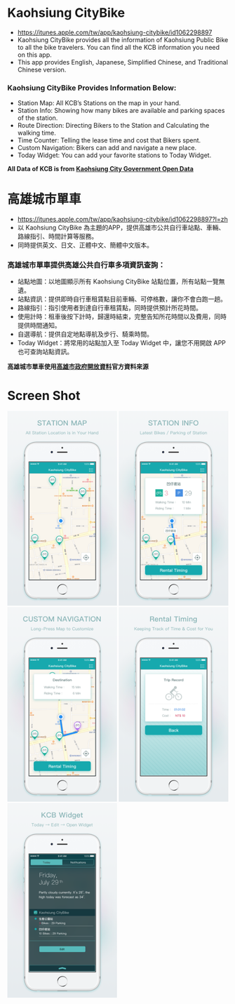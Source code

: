 # Kaohsiung CityBike 
- https://itunes.apple.com/tw/app/kaohsiung-citybike/id1062298897
- Kaohsiung CityBike provides all the information of Kaohsiung Public Bike to all the bike travelers. You can find all the KCB information you need on this app.
- This app provides English, Japanese, Simplified Chinese, and Traditional Chinese version.

### Kaohsiung CityBike Provides Information Below:
- Station Map: All KCB’s Stations on the map in your hand.
- Station Info: Showing how many bikes are available and parking spaces of the station.
- Route Direction: Directing Bikers to the Station and Calculating the walking time.
- Time Counter: Telling the lease time and cost that Bikers spent.
- Custom Navigation: Bikers can add and navigate a new place.
- Today Widget: You can add your favorite stations to Today Widget.

**All Data of KCB is from [Kaohsiung City Government Open Data](http://data.kcg.gov.tw/)**
# 高雄城市單車
- https://itunes.apple.com/tw/app/kaohsiung-citybike/id1062298897?l=zh
- 以 Kaohsiung CityBike 為主題的APP，提供高雄市公共自行車站點、車輛、路線指引、時間計算等服務。
- 同時提供英文、日文、正體中文、簡體中文版本。

### 高雄城市單車提供高雄公共自行車多項資訊查詢：
- 站點地圖：以地圖顯示所有 Kaohsiung CityBike 站點位置，所有站點一覽無遺。
- 站點資訊：提供即時自行車租賃點目前車輛、可停格數，讓你不會白跑一趟。
- 路線指引：指引使用者到達自行車租賃點，同時提供預計所花時間。
- 使用計時：租車後按下計時，歸還時結束，完整告知所花時間以及費用，同時提供時間通知。
- 自選導航：提供自定地點導航及步行、騎乘時間。
- Today Widget：將常用的站點加入至 Today Widget 中，讓您不用開啟 APP 也可查詢站點資訊。

**高雄城市單車使用[高雄市政府開放資料](http://data.kcg.gov.tw/)官方資料來源**

# Screen Shot
<img src="https://raw.githubusercontent.com/keith222/Kaohsiung-City-Bike/master/ScreenShot/iPhone%206%20Plus%20-1.png" width="250" height="444">
<img src="https://raw.githubusercontent.com/keith222/Kaohsiung-City-Bike/master/ScreenShot/iPhone%206%20Plus%20-2.png" width="250" height="444">
<img src="https://raw.githubusercontent.com/keith222/Kaohsiung-City-Bike/master/ScreenShot/iPhone%206%20Plus%20-3.png" width="250" height="444">
<img src="https://raw.githubusercontent.com/keith222/Kaohsiung-City-Bike/master/ScreenShot/iPhone%206%20Plus%20-4.png" width="250" height="444">
<img src="https://raw.githubusercontent.com/keith222/Kaohsiung-City-Bike/master/ScreenShot/iPhone%206%20Plus%20-5.png" width="250" height="444">
